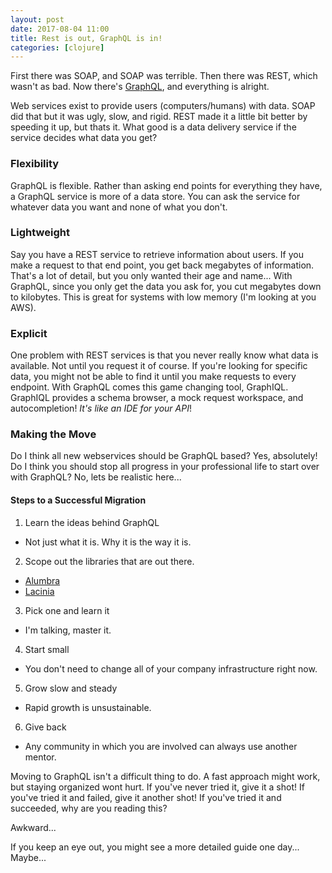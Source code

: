 ```yaml
---
layout: post
date: 2017-08-04 11:00
title: Rest is out, GraphQL is in!
categories: [clojure]
---
```


First there was SOAP, and SOAP was terrible.
Then there was REST, which wasn't as bad.
Now there's [GraphQL][1], and everything is alright.

Web services exist to provide users (computers/humans) with data.
SOAP did that but it was ugly, slow, and rigid.
REST made it a little bit better by speeding it up, but thats it.
What good is a data delivery service if the service decides what data you get?

### Flexibility

GraphQL is flexible.
Rather than asking end points for everything they have, a GraphQL service is more of a data store.
You can ask the service for whatever data you want and none of what you don't.

### Lightweight

Say you have a REST service to retrieve information about users.
If you make a request to that end point, you get back megabytes of information.
That's a lot of detail, but you only wanted their age and name...
With GraphQL, since you only get the data you ask for, you cut megabytes down to kilobytes.
This is great for systems with low memory (I'm looking at you AWS).

### Explicit

One problem with REST services is that you never really know what data is available.
Not until you request it of course.
If you're looking for specific data, 
you might not be able to find it until you make requests to every endpoint.
With GraphQL comes this game changing tool, GraphIQL.
GraphIQL provides a schema browser, a mock request workspace, and autocompletion!
_It's like an IDE for your API_!

### Making the Move

Do I think all new webservices should be GraphQL based?
Yes, absolutely!
Do I think you should stop all progress in your professional life to start over with GraphQL?
No, lets be realistic here...

#### Steps to a Successful Migration

1. Learn the ideas behind GraphQL
  - Not just what it is. Why it is the way it is.
2. Scope out the libraries that are out there.
  - [Alumbra][3]
  - [Lacinia][2]
3. Pick one and learn it
  - I'm talking, master it.
4. Start small
  - You don't need to change all of your company infrastructure right now.
5. Grow slow and steady
  - Rapid growth is unsustainable.
6. Give back
  - Any community in which you are involved can always use another mentor.

Moving to GraphQL isn't a difficult thing to do.
A fast approach might work, but staying organized wont hurt.
If you've never tried it, give it a shot!
If you've tried it and failed, give it another shot!
If you've tried it and succeeded, why are you reading this?

Awkward...

If you keep an eye out, you might see a more detailed guide one day...
Maybe...


[1]: http://www.graphql.com/
[2]: https://github.com/walmartlabs/lacinia
[3]: http://alumbra.github.io/alumbra
